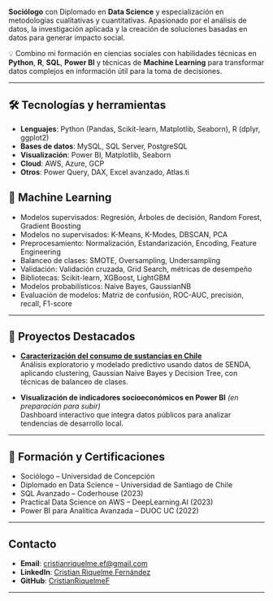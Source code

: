  **Sociólogo** con Diplomado en **Data Science** y especialización en metodologías cualitativas y cuantitativas. Apasionado por el análisis de datos, la investigación aplicada y la creación de soluciones basadas en datos para generar impacto social.

💡 Combino mi formación en ciencias sociales con habilidades técnicas en **Python**, **R**, **SQL**, **Power BI** y técnicas de **Machine Learning** para transformar datos complejos en información útil para la toma de decisiones.

---

## 🛠️ Tecnologías y herramientas

- **Lenguajes**: Python (Pandas, Scikit-learn, Matplotlib, Seaborn), R (dplyr, ggplot2)
- **Bases de datos**: MySQL, SQL Server, PostgreSQL
- **Visualización**: Power BI, Matplotlib, Seaborn
- **Cloud**: AWS, Azure, GCP
- **Otros**: Power Query, DAX, Excel avanzado, Atlas.ti
  
## 🤖 Machine Learning
- Modelos supervisados: Regresión, Árboles de decisión, Random Forest, Gradient Boosting
- Modelos no supervisados: K-Means, K-Modes, DBSCAN, PCA
- Preprocesamiento: Normalización, Estandarización, Encoding, Feature Engineering
- Balanceo de clases: SMOTE, Oversampling, Undersampling
- Validación: Validación cruzada, Grid Search, métricas de desempeño
- Bibliotecas: Scikit-learn, XGBoost, LightGBM
- Modelos probabilísticos: Naive Bayes, GaussianNB
- Evaluación de modelos: Matriz de confusión, ROC-AUC, precisión, recall, F1-score

---

## 📌 Proyectos Destacados

- **[Caracterización del consumo de sustancias en Chile](https://github.com/CristianRiquelmeF/Ciencia-de-datos/tree/main/Proyecto-diploma)**  
  Análisis exploratorio y modelado predictivo usando datos de SENDA, aplicando clustering, Gaussian Naive Bayes y Decision Tree, con técnicas de balanceo de clases.

- **Visualización de indicadores socioeconómicos en Power BI** *(en preparación para subir)*  
  Dashboard interactivo que integra datos públicos para analizar tendencias de desarrollo local.

---

## 📜 Formación y Certificaciones

-  Sociólogo – Universidad de Concepción  
-  Diplomado en Data Science – Universidad de Santiago de Chile  
-  SQL Avanzado – Coderhouse (2023)  
-  Practical Data Science on AWS – DeepLearning.AI (2023)  
-  Power BI para Analítica Avanzada – DUOC UC (2022)  

---

##  Contacto
- **Email**: cristianriquelme.ef@gmail.com  
- **LinkedIn**: [Cristian Riquelme Fernández](https://www.linkedin.com/in/cristian-riquelme-fernandez/)  
- **GitHub**: [CristianRiquelmeF](https://github.com/CristianRiquelmeF)  

---
